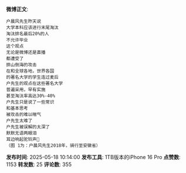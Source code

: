 **微博正文**: 
```
户晨风先生昨天说
大学本科应该进行末尾淘汰
淘汰排名最后20%的人
不允许毕业
这个观点
无论是微博还是直播
都遭受了
排山倒海的攻击
在和全球各地，世界各国
的著名大学的学生连过麦后
户先生的观点在这些著名大学
普遍采用，早有实施
甚至淘汰率高达30%-40%
户先生只是说了一些常识
和基本思考
被攻击的难以喘气
户先生太难了
户先生被误解的太深了
默默无语两眼泪
耳边响起驼铃声🙏
（图 1为：户晨风先生2018年，骑行至安徽省）
```
**发布时间**: 2025-05-18 10:14:00
**发布工具**: 1TB版本的iPhone 16 Pro
**点赞数**: 1153
**转发数**: 25
**评论数**: 355
